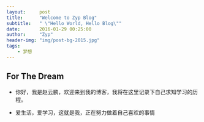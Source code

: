 ```yaml
---
layout:     post
title:      "Welcome to Zyp Blog"
subtitle:   " \"Hello World, Hello Blog\""
date:       2016-01-29 00:25:00
author:     "Zyp"
header-img: "img/post-bg-2015.jpg"
tags:
    - 梦想
---
```


## For The Dream

* 你好，我是赵云鹏，欢迎来到我的博客，我将在这里记录下自己求知学习的历程。

* 爱生活，爱学习，这就是我，正在努力做着自己喜欢的事情


